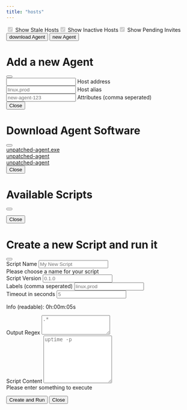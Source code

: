 ```yaml
---
title: "hosts"
---
```

<div class="container mt-1 d-flex p-3 justify-content-between flex-wrap">
    <div style="display:flex;align-items: center;">
        <div class="form-check form-switch">
            <input class="form-check-input" type="checkbox" role="switch" id="staleHosts1" checked onClick="filterTypes('stale')" disabled>
            <label class="form-check-label" for="staleHosts1">Show Stale Hosts</label>
        </div>
        <div class="form-check form-switch ms-4">
            <input class="form-check-input" type="checkbox" role="switch" id="inactiveHosts1" checked onClick="filterTypes('inactive')" disabled>
            <label class="form-check-label" for="inactiveHosts1">Show Inactive Hosts</label>
        </div>
        <div class="form-check form-switch ms-4">
            <input class="form-check-input" type="checkbox" role="switch" id="inviteHosts1" checked onClick="filterTypes('invite')" disabled>
            <label class="form-check-label" for="inviteHosts1">Show Pending Invites</label>
        </div>
    </div>
    <div>
    <button type="button" class="btn btn-outline-primary" data-bs-toggle="modal" data-bs-target="#staticDownload"><i class="bi bi-download"></i> download Agent</button>
    <button type="button" class="btn btn-outline-primary" data-bs-toggle="modal" data-bs-target="#staticBackdrop" onClick="initAgent()"><i class="bi bi-plus-circle"></i> new Agent</button>
    </div>
</div>
<div class="container my-2" id="all"></div>
<div class="modal fade" id="staticBackdrop" data-bs-backdrop="static" data-bs-keyboard="false" tabindex="-1" aria-labelledby="staticBackdropLabel" aria-hidden="true">
    <div class="modal-dialog modal-dialog-centered modal-lg">
        <div class="modal-content">
        <div class="modal-header">
            <h1 class="modal-title fs-5" id="staticBackdropLabel">Add a new Agent</h1>
            <button type="button" class="btn-close" data-bs-dismiss="modal" aria-label="Close" onClick="location.reload()"></button>
        </div>
        <div class="modal-body">
            <div class="form-outline mb-2">
                <input type="text" id="hostAddr1" class="form-control" name="hostAddr1" required/>
                <label class="form-label" for="hostAddr1">Host address 
                <a href="#" data-bs-toggle="tooltip" title="Can be URL like localhost:3000 or IP like 127.0.0.1:3000 or IPv6 like [::1]:3000">
                <i class="bi bi-info-circle"></i>
                </a>
            </label>
            </div>
            <div class="form-outline mb-2">
                <input type="text" id="hostAlias1" class="form-control" name="hostAlias1" required placeholder="linux,prod"/>
                <label class="form-label" for="hostAlias1">Host alias</label>
            </div>
            <div class="form-outline mb-4">
                <input type="text" id="hostAttr1" class="form-control" name="hostAttr1" required placeholder="new-agent-123"/>
                <label class="form-label" for="hostAttr1">Attributes (comma seperated)</label>
            </div>
            <div class="bg-secondary p-2" style="--bs-bg-opacity: .3;">
            <code id="newAgentScript1"></code>
            </div>
        </div>
        <div class="modal-footer">
            <button type="button" class="btn btn-secondary" data-bs-dismiss="modal" onClick="location.reload()">Close</button>
        </div>
        </div>
    </div>
</div>
<div class="modal fade" id="staticDownload" data-bs-backdrop="static" data-bs-keyboard="false" tabindex="-1" aria-labelledby="staticDownloadLabel" aria-hidden="true">
    <div class="modal-dialog modal-dialog-centered">
        <div class="modal-content">
            <div class="modal-header">
                <h1 class="modal-title fs-5" id="staticDownloadLabel">Download Agent Software</h1>
                <button type="button" class="btn-close" data-bs-dismiss="modal" aria-label="Close"></button>
            </div>
            <div class="modal-body">
                <div class="mb-2">
                    <a href="https://github.com/apimeister/unpatched-server/releases/latest/download/unpatched-server_x86_64-pc-windows-gnu.zip"><i class="bi bi-windows me-2"></i>unpatched-agent.exe</a>
                </div>
                <div class="mb-2">
                    <a href="https://github.com/apimeister/unpatched-server/releases/latest/download/unpatched-server_x86_64-apple-darwin.zip" ><i class="bi bi-apple me-2"></i>unpatched-agent</a>
                </div>
                <div class="mb-2">
                    <a href="https://github.com/apimeister/unpatched-server/releases/latest/download/unpatched-server_x86_64-unknown-linux-musl.tar.gz"><i class="bi bi-filetype-sh me-2"></i>unpatched-agent</a>
                </div>
            </div>
            <div class="modal-footer">
                <button type="button" class="btn btn-secondary" data-bs-dismiss="modal">Close</button>
            </div>
        </div>
    </div>
</div>
<div class="modal fade" id="staticRun" data-bs-backdrop="static" data-bs-keyboard="false" tabindex="-1" aria-labelledby="staticDownloadLabel" aria-hidden="true">
    <div class="modal-dialog modal-dialog-centered modal-lg modal-dialog-scrollable">
        <div class="modal-content">
            <div class="modal-header">
                <h1 class="modal-title fs-5" id="staticRunLabel">Available Scripts</h1>
                <button type="button" class="btn-close" data-bs-dismiss="modal" aria-label="Close"></button>
            </div>
            <div class="modal-body" id="staticRunBody">
                <ul class="list-group" id="staticRunUl"></ul>
            </div>
            <div class="modal-footer">
                <button type="button" class="btn btn-secondary" data-bs-dismiss="modal">Close</button>
            </div>
        </div>
    </div>
</div>
<div class="modal fade" id="staticRunNewScript" data-bs-backdrop="static" data-bs-keyboard="false" tabindex="-1" aria-labelledby="staticDownloadLabel" aria-hidden="true">
    <div class="modal-dialog modal-dialog-centered modal-xl  modal-dialog-scrollable">
        <div class="modal-content">
            <div class="modal-header">
                <h1 class="modal-title fs-5" id="staticRunNewScriptLabel">Create a new Script and run it</h1>
                <button type="button" class="btn-close" data-bs-dismiss="modal" aria-label="Close"></button>
            </div>
            <div class="modal-body" id="staticRunNewScriptBody">
                <div class="row">
                    <div class="col-md-6 col-12">
                        <form id="scriptFormModal" class="needs-validation" novalidate>
                            <div class="row mb-3">
                                <!-- info side left -->
                                <div class="col-md-6 col-12">
                                    <div class="row mb-3">
                                        <div class="col">
                                            <label for="scriptNameModal" class="form-label">Script Name</label>
                                            <input id="scriptNameModal" name="name" type="text" class="form-control" placeholder="My New Script" required>
                                            <div class="invalid-feedback">
                                                Please choose a name for your script
                                            </div>
                                        </div>
                                    </div>
                                    <div class="row mb-3">
                                        <div class="col">
                                            <label for="scriptVersionModal" class="form-label">Script Version</label>
                                            <input id="scriptVersionModal" name="version" type="text" class="form-control" placeholder="0.1.0">
                                        </div>
                                    </div>
                                    <div class="row mb-3">
                                        <div class="col">
                                            <label for="scriptLabelsModal" class="form-label">Labels (comma seperated)</label>
                                            <input id="scriptLabelsModal" name="labels" type="text" class="form-control" placeholder="linux,prod">
                                        </div>
                                    </div>
                                    <div class="row mb-3">
                                        <div class="col">
                                            <label for="scriptTimeoutModal" class="form-label">Timeout in seconds</label>
                                            <input id="scriptTimeoutModal" name="timeout" type="text" class="form-control" placeholder="5" oninput="timeModal(this.value)">
                                            <p id="scriptTimeoutHintModal">Info (readable): 0h:00m:05s</p>
                                        </div>
                                    </div>
                                    <div class="row mb-3">
                                        <div class="col">
                                        </div>
                                    </div>
                                </div>
                                <!-- script side right -->
                                <div class="col-md-6 col-12">
                                    <div class="row mb-3">
                                        <div class="col">
                                            <label for="scriptRegexModal" class="form-label">Output Regex</label>
                                            <textarea id="scriptRegexModal" name="output_regex" class="form-control" rows="3" placeholder=".*"></textarea>
                                        </div>
                                    </div>
                                        <div class="row mb-3">
                                        <div class="col">
                                            <label for="scriptContentModal" class="form-label">Script Content</label>
                                            <textarea id="scriptContentModal" name="script_content" class="form-control" rows="8" placeholder="uptime -p" required></textarea>
                                            <div class="invalid-feedback">
                                                Please enter something to execute
                                            </div>
                                        </div>
                                    </div>
                                </div>
                            </div>
                        </form>
                    </div>
                </div>
            </div>
            <div class="modal-footer">
                <button type="button" class="btn btn-primary" onClick="newScript(event)">Create and Run</button>
                <button type="button" class="btn btn-secondary" data-bs-dismiss="modal">Close</button>
            </div>
        </div>
    </div>
</div>
<script>
function filterTypes(type) {
    let d = document.getElementsByClassName(`hostCard ${type}`);
    for (e of d) { e.classList.toggle("d-none");}
}
function parse_time(inp) {
    const i = inp / 1000
    const hours = Math.floor(i / 3600);
    let minutes = Math.floor((i % 3600) / 60);
    minutes = minutes < 10 ? '0' + minutes : minutes;
    let seconds = Math.floor((i % 3600) % 60);
    seconds = seconds < 10 ? '0' + seconds : seconds;
    const readable_time = /*html*/`${hours}:${minutes}:${seconds}`;
    return { hours, minutes, seconds, readable_time };
}
function online(last_checkin){
    const utcDBDate = new Date(last_checkin);
    const now = new Date(Date.now());
    const elapsed_int = now - utcDBDate;
    const parsed_time = parse_time(elapsed_int);
    return { utcDBDate, parsed_time };
}
async function initAgent(){
    let res = await fetch(`/api/v1/hosts/new`, {method: "POST"});
    if (!res.ok) {
        let error = await res.text();
        throw new Error(error);
    }
    res = await res.json();
    console.log(res);
    let dat = document.getElementById("hostAttr1");
    let dad = document.getElementById("hostAddr1");
    let dal = document.getElementById("hostAlias1");
    let nas = document.getElementById("newAgentScript1");
    dad.placeholder = `${window.location.host}`;
    dad.addEventListener("keyup", () => {
        nas.innerText = `unpatched-agent --alias ${dal.value || dal.placeholder} --attributes ${dat.value || dat.placeholder} --id ${res.id} --server ${dad.value || dad.placeholder}`;
     });
    dat.addEventListener("keyup", () => {
        nas.innerText = `unpatched-agent --alias ${dal.value || dal.placeholder} --attributes ${dat.value || dat.placeholder} --id ${res.id} --server ${dad.value || dad.placeholder}`;
     });
     dal.addEventListener("keyup", () => {
        nas.innerText = `unpatched-agent --alias ${dal.value || dal.placeholder} --attributes ${dat.value || dat.placeholder} --id ${res.id} --server ${dad.value || dad.placeholder}`;
     });
    nas.innerText = `unpatched-agent --alias ${dal.placeholder} --attributes ${dat.placeholder} --id ${res.id} --server ${window.location.host}`;
}
function typing(agent){
    if (!agent.active) {return "inactive"};
    if (!agent.last_checkin) { return "invite"};
    let agent_time = online(agent.last_checkin);
    if (agent_time.parsed_time.hours > 1) {return "stale"};
    return "active"
}
async function init(){
    let agents = await fetch('/api/v1/hosts').then(r=>r.json());
    if (agents.error == "Invalid token") { window.location.href = "/login" }
    console.log(agents);
    let s = /*html*/`<div class="row row-cols-1 row-cols-sm-2 row-cols-md-3 g-4">`;
    for(agent of agents){
        const type = typing(agent);
        const time = online(agent.last_checkin);
        if (type == "stale") { document.getElementById("staleHosts1").removeAttribute("disabled"); }
        if (type == "inactive") { document.getElementById("inactiveHosts1").removeAttribute("disabled"); }
        if (type == "invite") { document.getElementById("inviteHosts1").removeAttribute("disabled"); }
        let atts="";
        for(attr of agent.attributes){
            atts+=/*html*/`<span class="badge rounded-pill text-bg-secondary me-1 ms-1">${attr}</span>`;
        }
        s += /*html*/`
        <div class="col row-flex hostCard ${type}" id="${agent.id}" >
        <div class="card w-100">
        <div class="card-header" style="display: flex;justify-content: space-between;">
            <div>${agent.alias || `Pending invite` }${type == "inactive" ? `<span class="fst-italic"> (deactivated)</span>`:``}</div>
            <div>
                <button class="btn btn-sm ${ type == "stale" ? `btn-warning`: type == "success" ? `btn-success`: `btn-secondary`} ${type == "invite" ? `opacity-0 pe-none`: ``}" onclick="${agent.active ? `deactivateHost(event)`:`activateHost(event)`}"><i class="bi bi-activity"></i></button>
                <button class="btn btn-sm btn-outline-danger" onclick="deleteHost(event)"><i class="bi bi-trash"></i></button>
            </div>
        </div>
        <div class="card-body">
            <div class="card-text">Key: ${agent.id}</div>
            <div class="card-text">Last check-in: ${ agent.last_checkin ? `<abbr title="${time.utcDBDate}">${time.parsed_time.readable_time}</abbr> ago` : `Never` }</div>
            <div class="card-text">${atts || `No labels set`}</div>
        </div>
        <div class="card-body" style="display: flex;justify-content: space-around;">
            <a class="icon-link icon-link-hover link-secondary ${type == "invite" ? `opacity-0 pe-none`:``}" href="#" onClick="runModal(event)" data-bs-toggle="modal" data-bs-target="#staticRun">Run Script <i class="bi bi-play-circle"></i></a>
            <a class="icon-link icon-link-hover link-secondary ${type == "invite" ? `opacity-0 pe-none`:``}" href="#" data-bs-toggle="modal" data-bs-target="#staticBackdrop2">Show Executions <i class="bi bi-search"></i></a>
        </div>
        </div>
        <div class="modal fade" id="staticBackdrop2" data-bs-backdrop="static" data-bs-keyboard="false" tabindex="-1" aria-labelledby="staticBackdropLabel2" aria-hidden="true">
        <div class="modal-dialog modal-dialog-centered">
            <div class="modal-content">
            <div class="modal-header">
                <h1 class="modal-title fs-5" id="staticBackdropLabel2">Executions for Agent ${agent.alias}</h1>
                <button type="button" class="btn-close" data-bs-dismiss="modal" aria-label="Close"></button>
            </div>
            <div class="modal-body">
                Implement this
            </div>
            <div class="modal-footer">
                <button type="button" class="btn btn-secondary" data-bs-dismiss="modal">Close</button>
                <button type="button" class="btn btn-primary">Understood</button>
            </div>
            </div>
        </div>
        </div></div>`;
    }
    document.querySelector("#all").innerHTML=s;
}
async function runModal(evt){
    if(evt) evt.preventDefault();
    document.getElementById("staticRun").firstElementChild.id = evt.target.closest(".col").id;
    let scripts = await fetch('/api/v1/scripts').then(r=>r.json());
    console.log(scripts);
    let s = /*html*/`<li class="list-group-item d-flex justify-content-between"><span>Create a new Script and run it</span> <button type="button" class="btn btn-success px-3" data-bs-toggle="modal" data-bs-target="#staticRunNewScript"><i class="bi bi-plus-circle"></i></button></li>`;
    for (script of scripts) {
        s += /*html*/`
            <li class="list-group-item d-flex justify-content-between"><span>${script.name}</span> <span>v${script.version}</span> <button type="button" class="btn btn-primary" id="${script.id}" onClick="runNow(event)">Run</button></li>
        `
    }
    s += /*html*/``;
    document.getElementById("staticRunUl").innerHTML=s;
}
async function newScript(evt){
    let modalForm = document.getElementById("scriptFormModal");
    if (!modalForm.checkValidity()) {
        modalForm.classList.add('was-validated')
        return
      }
    let formData = new FormData(modalForm);
    let formDataObject = Object.fromEntries(formData.entries());
    formDataObject.labels = (formDataObject.labels || document.getElementById("scriptLabelsModal").placeholder).split(',');
    formDataObject.version = formDataObject.version || document.getElementById("scriptVersionModal").placeholder;
    formDataObject.timeout = { secs: parseInt(formDataObject.timeout || document.getElementById("scriptTimeoutModal").placeholder), nanos: 0 };
    formDataObject.output_regex = formDataObject.output_regex || document.getElementById("scriptRegexModal").placeholder;
    let formDataJsonString = JSON.stringify(formDataObject);
    let fetchOptions = {
        method: "POST",
        headers: {
        "Content-Type": "application/json",
        Accept: "application/json",
        },
        body: formDataJsonString,
    };
    let scriptId = await fetch('/api/v1/scripts', fetchOptions).then(r=>r.json());
    await createSchedule(scriptId);
    location.reload();
}
async function runNow(evt){
    await createSchedule(evt.target.id);
    location.reload();
}
async function createSchedule(scriptId){
    let hostId = document.getElementById("staticRun").firstElementChild.id;
    const schedule = {
        script_id: scriptId,
        target: {host_id: hostId},
        timer: {timestamp: new Date().toJSON()},
        active: true
    };
    let scheduleJsonString = JSON.stringify(schedule);
    let fetchOptions = {
        method: "POST",
        headers: {
        "Content-Type": "application/json",
        Accept: "application/json",
        },
        body: scheduleJsonString,
    };
    let res = await fetch('/api/v1/schedules', fetchOptions);
    if (!res.ok) {
        let error = await res.text();
        throw new Error(error);
    }
}
async function deleteHost(evt){
    if(evt) evt.preventDefault();
    let hostId = evt.target.closest(".col").id;
    await fetch(`/api/v1/hosts/${hostId}`, {method: "DELETE"});
    location.reload();
}
async function deactivateHost(evt){
    if(evt) evt.preventDefault();
    let hostId = evt.target.closest(".col").id;
    await fetch(`/api/v1/hosts/${hostId}/deactivate`, {method: "POST"});
    location.reload();
}
async function activateHost(evt){
    if(evt) evt.preventDefault();
    let hostId = evt.target.closest(".col").id;
    await fetch(`/api/v1/hosts/${hostId}/activate`, {method: "POST"});
    location.reload();
}
init()
</script>
<style>
.row-flex {
  display: flex;
  flex-wrap: wrap;
}
</style>
